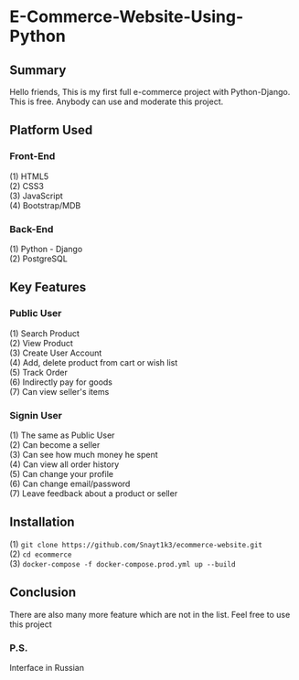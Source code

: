 # E-Commerce-Website-Using-Python

## Summary
Hello friends, This is my first full e-commerce project with Python-Django. This is free. Anybody can use and moderate this project.

## Platform Used
### Front-End
  (1) HTML5 <br>
  (2) CSS3 <br>
  (3) JavaScript <br>
  (4) Bootstrap/MDB <br>

### Back-End
  (1) Python - Django <br>
  (2) PostgreSQL <br>

## Key Features
### Public User
(1) Search Product <br>
(2) View Product <br>
(3) Create User Account <br>
(4) Add, delete product from cart or wish list <br>
(5) Track Order <br>
(6) Indirectly pay for goods <br>
(7) Can view seller's items <br>


### Signin User
(1) The same as Public User <br>
(2) Can become a seller <br>
(3) Can see how much money he spent <br>
(4) Can view all order history <br>
(5) Can change your profile <br>
(6) Can change email/password <br>
(7) Leave feedback about a product or seller <br>

## Installation
(1)  ``` git clone https://github.com/Snayt1k3/ecommerce-website.git  ``` <br>
(2)  ``` cd ecommerce ``` <br>
(3)  ``` docker-compose -f docker-compose.prod.yml up --build ``` <br>

## Conclusion
There are also many more feature which are not in the list. Feel free to use this project

### P.S.
Interface in Russian <br>
